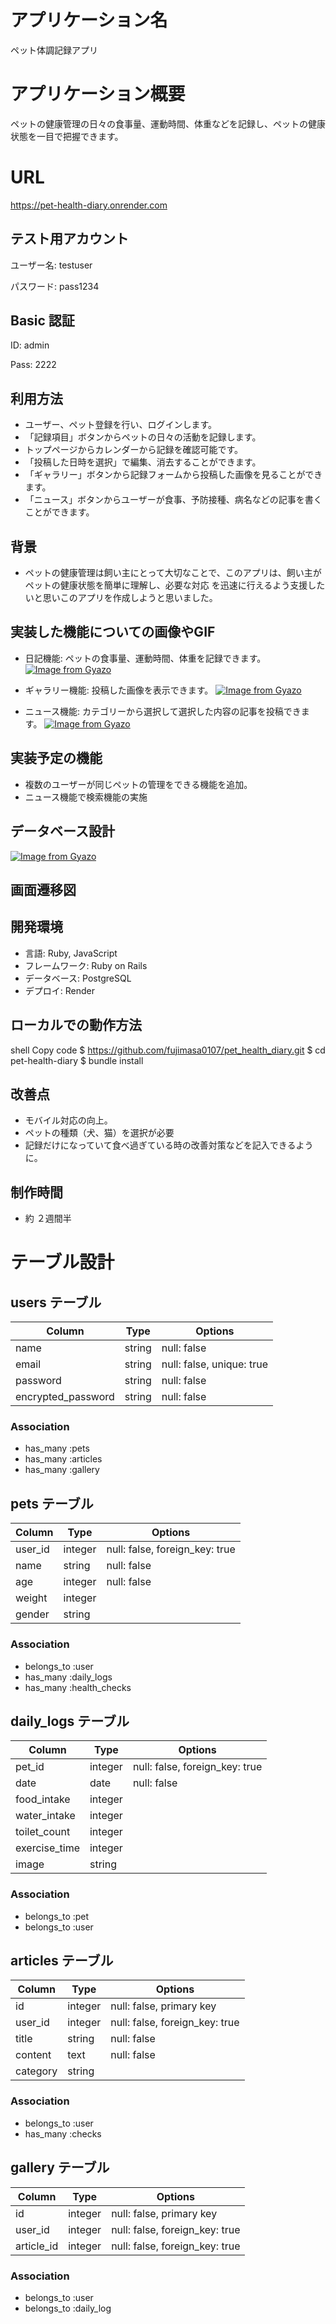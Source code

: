 # アプリケーション名
ペット体調記録アプリ

# アプリケーション概要
ペットの健康管理の日々の食事量、運動時間、体重などを記録し、ペットの健康状態を一目で把握できます。

# URL
https://pet-health-diary.onrender.com

## テスト用アカウント
ユーザー名: testuser

パスワード: pass1234

## Basic 認証
ID: admin

Pass: 2222

## 利用方法
- ユーザー、ペット登録を行い、ログインします。
- 「記録項目」ボタンからペットの日々の活動を記録します。
- トップページからカレンダーから記録を確認可能です。
- 「投稿した日時を選択」で編集、消去することができます。
- 「ギャラリー」ボタンから記録フォームから投稿した画像を見ることができます。
- 「ニュース」ボタンからユーザーが食事、予防接種、病名などの記事を書くことができます。

## 背景
- ペットの健康管理は飼い主にとって大切なことで、このアプリは、飼い主がペットの健康状態を簡単に理解し、必要な対応
  を迅速に行えるよう支援したいと思いこのアプリを作成しようと思いました。

## 実装した機能についての画像やGIF
- 日記機能: ペットの食事量、運動時間、体重を記録できます。
[![Image from Gyazo](https://i.gyazo.com/919d083f67a5d095d1bf9ef80e6e5a64.gif)](https://gyazo.com/919d083f67a5d095d1bf9ef80e6e5a64)

- ギャラリー機能: 投稿した画像を表示できます。
[![Image from Gyazo](https://i.gyazo.com/fca68b1909c8151dfde1ce6dda72be67.gif)](https://gyazo.com/fca68b1909c8151dfde1ce6dda72be67)

- ニュース機能: カテゴリーから選択して選択した内容の記事を投稿できます。
[![Image from Gyazo](https://i.gyazo.com/2450d5defa270a185e58641d83c65cca.gif)](https://gyazo.com/2450d5defa270a185e58641d83c65cca)

## 実装予定の機能
- 複数のユーザーが同じペットの管理をできる機能を追加。
- ニュース機能で検索機能の実施

## データベース設計
[![Image from Gyazo](https://i.gyazo.com/6efe83c9370f8aaefc973b0254ed1701.png)](https://gyazo.com/6efe83c9370f8aaefc973b0254ed1701)

## 画面遷移図

## 開発環境
- 言語: Ruby, JavaScript
- フレームワーク: Ruby on Rails
- データベース: PostgreSQL
- デプロイ: Render

## ローカルでの動作方法
shell
Copy code
$ https://github.com/fujimasa0107/pet_health_diary.git
$ cd pet-health-diary
$ bundle install

## 改善点
- モバイル対応の向上。
- ペットの種類（犬、猫）を選択が必要
- 記録だけになっていて食べ過ぎている時の改善対策などを記入できるように。

## 制作時間
- 約 ２週間半

# テーブル設計

## users テーブル

| Column             | Type    | Options                  |
|--------------------|---------|--------------------------|
| name               | string  | null: false              |  
| email              | string  | null: false, unique: true|
| password           | string  | null: false              |
| encrypted_password | string  | null: false              |

### Association

- has_many :pets
- has_many :articles
- has_many :gallery

## pets テーブル

| Column  |  Type     | Options                        |
|---------|-----------|--------------------------------|
| user_id | integer   | null: false, foreign_key: true |
| name    | string    | null: false                    |
| age     | integer   | null: false                    |
| weight  | integer   |                                |
| gender  | string    |                                |

### Association

- belongs_to :user
- has_many :daily_logs
- has_many :health_checks

## daily_logs テーブル

| Column        | Type    | Options                        |
|---------------|---------|--------------------------------|
| pet_id        | integer | null: false, foreign_key: true |
| date          | date    | null: false                    |
| food_intake   | integer |                                |
| water_intake  | integer |                                |
| toilet_count  | integer |                                |
| exercise_time | integer |                                |
|image          | string  |                                |

### Association

- belongs_to :pet
- belongs_to :user

## articles テーブル

| Column   | Type    | Options                        |
|----------|---------|--------------------------------|
| id       | integer | null: false, primary key       |
| user_id  | integer | null: false, foreign_key: true |
| title    | string  | null: false                    |
| content  | text    | null: false                    |
| category | string  |                                |

### Association

  - belongs_to :user
  - has_many :checks

## gallery テーブル

|Column     | Type    | Options                        |
|-----------|---------|--------------------------------|
|id         | integer | null: false, primary key       |
|user_id    | integer | null: false, foreign_key: true |
|article_id | integer | null: false, foreign_key: true |

### Association

- belongs_to :user
- belongs_to :daily_log
